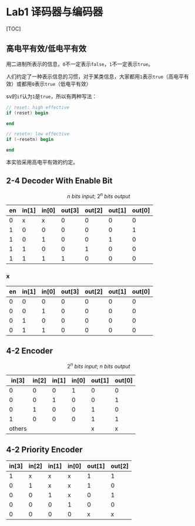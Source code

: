 # Lab1 译码器与编码器

[TOC]

## 高电平有效/低电平有效

用二进制所表示的信息，`0`不一定表示`false`，`1`不一定表示`true`。

人们约定了一种表示信息的习惯，对于某类信息，大家都用`1`表示`true`（高电平有效）或都用`0`表示`true`（低电平有效）

sv的`if`认为`1`是`true`，所以有两种写法：

```verilog
// reset: high effective
if (reset) begin

end

// resetn: low effective
if (~resetn) begin

end
```

本实验采用高电平有效的约定。

## 2-4 Decoder With Enable Bit

$$
n \ bits \ input; \
2^n \ bits \ output
$$

| en   | in[1] | in[0] | out[3] | out[2] | out[1] | out[0] |
| ---- | ----- | ----- | ------ | ------ | ------ | ------ |
| 0    | x     | x     | 0      | 0      | 0      | 0      |
| 1    | 0     | 0     | 0      | 0      | 0      | 1      |
| 1    | 0     | 1     | 0      | 0      | 1      | 0      |
| 1    | 1     | 0     | 0      | 1      | 0      | 0      |
| 1    | 1     | 1     | 1      | 0      | 0      | 0      |

### x

| en   | in[1] | in[0] | out[3] | out[2] | out[1] | out[0] |
| ---- | ----- | ----- | ------ | ------ | ------ | ------ |
| 0    | 0     | 0     | 0      | 0      | 0      | 0      |
| 0    | 0     | 1     | 0      | 0      | 0      | 0      |
| 0    | 1     | 0     | 0      | 0      | 0      | 0      |
| 0    | 1     | 1     | 0      | 0      | 0      | 0      |

## 4-2 Encoder

$$
2^n\ bits\ input;\ n\ bits\ output
$$

| in[3]  | in[2] | in[1] | in[0] | out[1] | out[0] |
| ------ | ----- | ----- | ----- | ------ | ------ |
| 0      | 0     | 0     | 1     | 0      | 0      |
| 0      | 0     | 1     | 0     | 0      | 1      |
| 0      | 1     | 0     | 0     | 1      | 0      |
| 1      | 0     | 0     | 0     | 1      | 1      |
| others |       |       |       | x      | x      |

## 4-2 Priority Encoder

| in[3] | in[2] | in[1] | in[0] | out[1] | out[2] |
| ----- | ----- | ----- | ----- | ------ | ------ |
| 1     | x     | x     | x     | 1      | 1      |
| 0     | 1     | x     | x     | 1      | 0      |
| 0     | 0     | 1     | x     | 0      | 1      |
| 0     | 0     | 0     | 1     | 0      | 0      |
| 0     | 0     | 0     | 0     | x      | x      |

